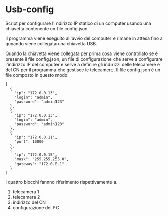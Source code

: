 # Usb-config
Script per configurare l'indirizzo IP statico di un computer usando una chiavetta contenente un file config.json.

Il programma viene eseguito all'avvio del computer e rimane in attesa fino a qunando viene collegata una chiavetta USB. 

Quando la chiavetta viene collegata per prima cosa viene controllato se è presente il file config.json, un file di configurazione che serve a configurare l'indirizzo IP del computer e serve a definire gli indirizzi delle telecamere e del CN per il programma che gestisce le telecamere.
Il file config.json è un file composto in questo modo:

```
[
  {
    "ip": "172.0.0.13",
    "login": "admin",
    "password": "admin123"
  },
  {
    "ip": "172.0.0.13",
    "login": "admin",
    "password": "admin123"
  },
  {
    "ip": "172.0.0.11",
    "port": 10000
  },
  {
    "ip": "172.0.0.15",
    "mask": "255.255.255.0",
    "gateway": "172.0.0.1"
  }
]
```
I quattro blocchi fannno riferimento rispettivamente a.
1. telecamera 1
2. telecamera 2
3. indirizzo del CN
4. configurazione del PC